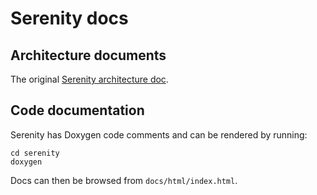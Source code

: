 # Serenity docs

## Architecture documents

The original [Serenity architecture doc](https://docs.google.com/document/d/1ekr3uIGvoXrg3daJCPRyvys37teOOf1CA0sIO4jtSAo/edit#).

## Code documentation

Serenity has Doxygen code comments and can be rendered by running:

```
cd serenity
doxygen
```

Docs can then be browsed from `docs/html/index.html`.
